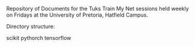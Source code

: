 Repository of Documents for the Tuks Train My Net sessions held weekly on Fridays at the University of Pretoria, Hatfield Campus.

Directory structure:

scikit
pythorch
tensorflow


